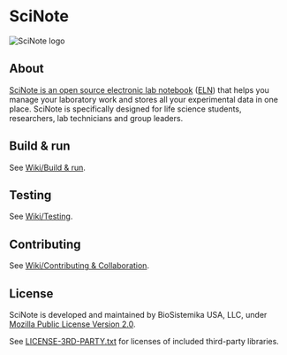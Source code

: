 # SciNote

![SciNote logo](https://scinote.net/wp-content/uploads/2018/05/SciNote-Logo-2018.png)

## About

[SciNote is an open source electronic lab notebook](https://scinote.net) ([ELN](https://en.wikipedia.org/wiki/Electronic_lab_notebook)) that helps you manage your laboratory work and stores all your experimental data in one place. SciNote is specifically designed for life science students, researchers, lab technicians and group leaders.

## Build & run

See [Wiki/Build & run](https://github.com/biosistemika/scinote-web/wiki/setup-guide#build-&-run).

## Testing

See [Wiki/Testing](https://github.com/biosistemika/scinote-web/wiki/setup-guide#testing).

## Contributing

See [Wiki/Contributing & Collaboration](https://github.com/biosistemika/scinote-web/wiki/contributing-&-collaboration).

## License

SciNote is developed and maintained by BioSistemika USA, LLC, under [Mozilla Public License Version 2.0](LICENSE.txt).

See [LICENSE-3RD-PARTY.txt](LICENSE-3RD-PARTY.txt) for licenses of included third-party libraries.
